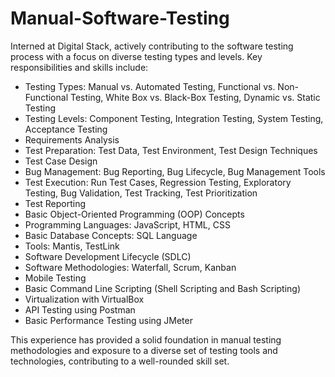 # Manual-Software-Testing
Interned at Digital Stack, actively contributing to the software testing process with a focus on diverse testing types and levels. Key responsibilities and skills include:
- Testing Types: Manual vs. Automated Testing, Functional vs. Non-Functional Testing, White Box vs. Black-Box Testing, Dynamic vs. Static Testing
- Testing Levels: Component Testing, Integration Testing, System Testing, Acceptance Testing
- Requirements Analysis
- Test Preparation: Test Data, Test Environment, Test Design Techniques
- Test Case Design
- Bug Management: Bug Reporting, Bug Lifecycle, Bug Management Tools
- Test Execution: Run Test Cases, Regression Testing, Exploratory Testing, Bug Validation, Test Tracking, Test Prioritization
- Test Reporting
- Basic Object-Oriented Programming (OOP) Concepts
- Programming Languages: JavaScript, HTML, CSS 
- Basic Database Concepts: SQL Language
- Tools: Mantis, TestLink
- Software Development Lifecycle (SDLC)
- Software Methodologies: Waterfall, Scrum, Kanban
- Mobile Testing
- Basic Command Line Scripting (Shell Scripting and Bash Scripting)
- Virtualization with VirtualBox
- API Testing using Postman
- Basic Performance Testing using JMeter
  
This experience has provided a solid foundation in manual testing methodologies and exposure to a diverse set of testing tools and technologies, contributing to a well-rounded skill set. 
